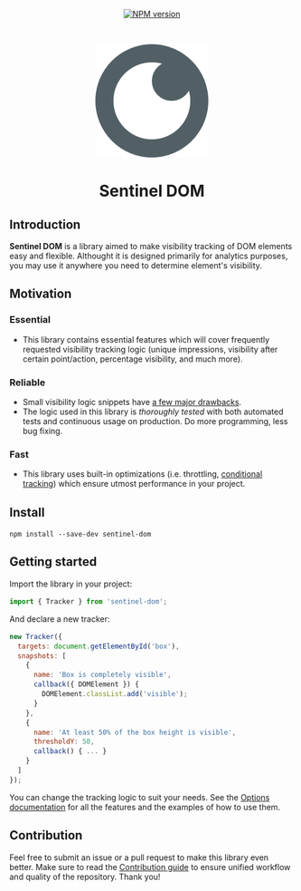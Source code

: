 <p align="center">
  <a href="https://www.npmjs.com/package/sentinel-dom">
    <img src="https://img.shields.io/npm/v/sentinel-dom.svg" alt="NPM version" />
  </a>
</p>

<br>
<p align="center">
  <a href="https://github.com/kettanaito/sentinel-dom">
    <img src="./sentinel-logo.png" alt="Sentinel DOM" />
  </a>
</p>

<h1 align="center"><strong>Sentinel DOM</strong></h1>

## Introduction
**Sentinel DOM** is a library aimed to make visibility tracking of DOM elements easy and flexible. Althought it is designed primarily for analytics purposes, you may use it anywhere you need to determine element's visibility.

## Motivation
### Essential
* This library contains essential features which will cover frequently requested visibility tracking logic (unique impressions, visibility after certain point/action, percentage visibility, and much more).

### Reliable
* Small visibility logic snippets have [a few major drawbacks](./docs).
* The logic used in this library is *thoroughly tested* with both automated tests and continuous usage on production. Do more programming, less bug fixing.

### Fast
* This library uses built-in optimizations (i.e. throttling, [conditional tracking](./docs/conditional-tracking.md)) which ensure utmost performance in your project.

## Install
```
npm install --save-dev sentinel-dom
```

## Getting started
Import the library in your project:
```js
import { Tracker } from 'sentinel-dom';
```

And declare a new tracker:
```js
new Tracker({
  targets: document.getElementById('box'),
  snapshots: [
    {
      name: 'Box is completely visible',
      callback({ DOMElement }) {
        DOMElement.classList.add('visible');
      }
    },
    {
      name: 'At least 50% of the box height is visible',
      thresholdY: 50,
      callback() { ... }
    }
  ]
});
```
You can change the tracking logic to suit your needs. See the [Options documentation](./docs/options.md) for all the features and the examples of how to use them.

## Contribution
Feel free to submit an issue or a pull request to make this library even better. Make sure to read the [Contribution guide](./CONTRIBUTING.md) to ensure unified workflow and quality of the repository. Thank you!
